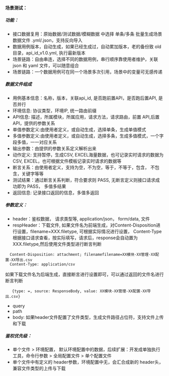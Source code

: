 #### 场景测试：
##### 功能：
- 接口数据复用：原始数据/测试数据/模糊数据 中选择 单条/多条 批量生成场景数据文件 .yml/.json，支持反向导入
- 数据用例版本，自动生成，如果已经生成过，自动累加版本，老的备份致 old 目录，api_id_v1.0.yml, 执行最新版本
- 场景链路：自由串连，选择不同的数据用例，串行顺序靠使用者维护，关联 json 和 yaml 文件，可以随意组合
- 场景链路：一个数据用例可在同一个场景多次引用，场景中的变量可无感传递

##### 数据文件组成
- 用例基本信息：名称，版本，关联api_id, 是否跑前置API，是否跑后置API, 是否并行
- 环境信息: 协议类型，环境IP, 统一路由前缀
- API信息: 描述，所属模块，所属应用，请求方法，请求路由，前置 API,后置 API，提供的参数关系
- 单值参数定义:由使用者定义，或自动生成，选择单条，生成单值模式
- 多值参数定义:由使用者定义，或自动生成，选择多条，生成多值模式，一个字段多值，一一对应关系
- 输出参数：由提供的参数关系定义解析出来
- 动作定义: 支持暂停，生成CSV, EXCEL海量数据，也可记录实时请求的数据为CSV, EXCEL，也可根据文件模板记录实时请求的数据等
- 断言关系：由使用者定义，支持为空，不为空，等于，不等于，包含， 不包含，关键字等等
- 测试结果：通过断言关系判断，符合要求则 PASS, 无断言定义则接口请求成功即为 PASS， 多值多结果
- 返回信息: 记录接口返回的信息，多值多返回

##### 参数定义：
- header：鉴权数据， 请求类型等, application/json， form/data, 文件
- respHeader：下载文件, 如果文件名为前端生成，对Content-Disposition进行设置，filename=XXX.filetype, 可根据实际情况进行设置， Content-Type根据接口请求查看，按实际填写，请求后，response会自动置为XXX.filetype,然后使用文件类型进行断言判断
```respHeader:
  Content-Disposition: attachment; filenamefilename=XX模块-XX管理-XX配置-XX导出.csv
  Content-Type: application/csv
  ```
  如果下载文件名为后端生成，直接断言进行设置即可，可以通过返回的文件名进行断言判断
```{type: =, source: raw, value: XX模块-XX管理-XX配置-XX导出.csv}
   {type: =, source: ResponseBody, value: XX模块-XX管理-XX配置-XX导出.csv}
```
- query
- path
- body: 如果header文件配置了文件类型，生成文件路径占位符，支持文件上传和下载

##### 鉴权优先级：
- 单个文件 > 环境配置， 默认环境配置中的数据，后续扩展：开发成单独执行工具，命令行参数 > 全局配置文件 > 单个配置文件
- 单个文件中有定义的 header参数，环境配置中无，会汇合成新的 header头，兼容文件类型的上传与下载